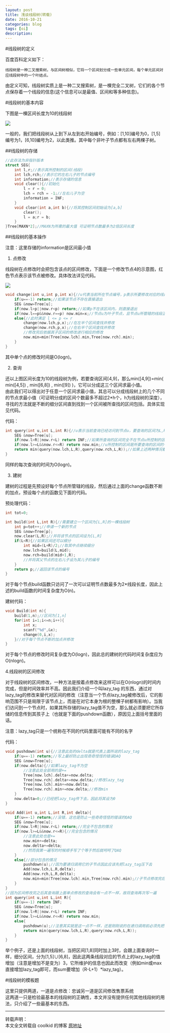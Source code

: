 ```yaml
---
layout: post
title: 浅谈线段树(转载)
date: 2016-10-21
categories: blog
tags: [oi]
description:
---
```


#线段树的定义

百度百科定义如下：  

	线段树是一种二叉搜索树，与区间树相似，它将一个区间划分成一些单元区间，每个单元区间对应线段树中的一个叶结点。

由定义可知，线段树实质上是一种二叉搜索树，是一棵完全二叉树，它们的各个节点保存着一个线段的信息(这个信息可以是最值、区间和等多种信息)。  

#线段树的基本内容

下图是一棵区间长度为10的线段树  

![](http://img.blog.csdn.net/20160806175008686)  

一般的，我们把线段树从上到下从左到右开始编号，例如：[1,10]编号为0，[1,5]编号为1，[6,10]编号为2，以此类推。其中每个非叶子节点都有左右两棵子树。  

##线段树的存储

```c++
//此存法为非指针版本
struct SEG{
    int l,r;//表示其所控制的区间(线段)
    int lch,rch;//表示它的左右儿子的节点编号
    int information;//表示存储的信息
    void clear(){//初始化
        l = r = 0;
        lch = rch = -1;//左右儿子为空
        information = INF;
    }
    void clear(int a,int b){//将其控制区间初始设为[a,b]
        clear();
        l = a;r = b;
    }
}Tree[MAXN*2];//MAXN为所需的最大值 可证明节点数最多为2倍区间长度
```

##线段树的基本操作

注意：这里存储的information是区间最小值  

1. 点修改  

线段树在点修改时会把包含该点的区间修改，下面是一个修改节点4的示意图，红色节点表示该节点被修改。具体改法详见代码。  

![](http://img.blog.csdn.net/20160806175312261)  

```c++
void change(int u,int p,int x){//u代表当前所在节点编号，p表示所要修改对应的线段，x是表示线段p要修改为x
    if(u==-1) return;//如果该节点不存在直接退出
    SEG &now=Tree[u];
    if(now.l>p||now.r<p) return;//如果p不在该区间内，则直接退出
    if(now.l==p&&now.r==p) now.min=x;//节点u为叶子节点，且节点u所管辖的线段正好是p，直接修改
    else{//此时满足 l <= p <= r
        change(now.lch,p,x);//在左半个区间查找并修改
        change(now.rch,p,x);//在右半个区间查找并修改
        //修改完后依据其子区间的修改进行相应的修改
        now.min=min(Tree[now.lch].min,Tree[now.rch].min);
    }
}
```  
其中单个点的修改时间是O(logn)。  

2. 查询  

还以上图区间长度为10的线段树为例，若要查询区间[4,9]，那么min([4,9])=min( min([4,5]) , min([6,8]) , min([9]) )，它可以分成这三个区间求最小值。  
由此我们可以得出对于任意一个区间求最小值，其总可以分成线段树上的几个不同的节点求最小值（可证明分成的区间个数最多不超过2*h个，h为线段树的深度），寻找的方法就是不断的细分区间直到找到一个区间被所查找的区间包括。具体实现见代码。  

代码：  
```c++
int query(int u,int L,int R){//u表示当前查询已经访问到节点u，要查询的区间为L,R
    SEG &now=Tree[u];
    if(now.l>R||now.r<L) return INF;//如果所查询的区间完全不在节点u所控制的区间范围内返回正无穷
    if(now.l>=L&&now.r<=R) return now.min;//u所控制的区间是所要查询的区间的子区间，则返回该区间的最小值
    return min(query(now.lch,L,R),query(now.rch,L,R));//如果上述两种情况都不满足则继续细分区间直到满足上述情况为止
}
```
同样的每次查询的时间为O(logn)。  

3. 建树  

建树的过程是先预设好每个节点所管辖的线段，然后通过上面的change函数不断的加点，预设每个点的函数见下面的代码。  

预处理代码：  
```c++
int tot=0;

int build(int L,int R){//需要建立一个区间为[L,R]的一棵线段树
    int p=tot++;//申请一个新的节点
    SEG &now=Tree[p];
    now.clear(L,R);//并将该节点的区间设为[L,R]
    if(L<R){//如果区间还可以细分
        int mid=(L+R)/2;//取其中点继续细分
        now.lch=build(L,mid);
        now.rch=build(mid+1,R);
        //并将其父节点的左右儿子设为其儿子的编号
    }
    return p;//返回该节点的编号
}
```
对于每个节点build函数只访问了一次可以证明节点数最多为2*线段长度，因此上述的build函数的时间复杂度为O(n)。  

建树代码：  
```c++
void Build(int n){
    build(1,n);//区间为[1,n]
    for(int i=1;i<=n;i++){
        int x;
        scanf("%d",&x);
        change(0,i,x);
    }//对于每个节点不断的加点并修改
}
```
对于每个节点的修改时间复杂度为O(logn)，因此总的建树的代码时间复杂度应为O(nlogn)。  

4.线段树的区间修改  

对于线段树的区间修改，一种方法是按着点修改来这样可以在O(nlogn)的时间内完成，但是时间效率并不高。因此我们介绍一个叫lazy_tag 的东西，通过对lazy_tag的修改来替代对区间的修改（注意当一个节点lazy_tag被修改后，它的影响范围不只是局限于该节点上，而是在对它本身为根的整棵子树都有影响）。当我们访问到一个节点时，如果其所存储的lazy_tag值不为空，那么就必须要把它所存储的信息传到其孩子上（也就是下面的pushdown函数），原因见上面括号里面的话。  

注意：lazy_tag只是一个统称在不同的代码里面可能有不同的名字  

代码：  
```c++
void pushdown(int u){//注意此处的delta就是代表上面所说的lazy_tag
    if(u==-1) return;//写上最好防止出现奇奇怪怪的错误QAQ
    SEG &now=Tree[u];
    if(now.delta){//如果lazy_tag不为空
        //注意此处全部用的是+=
        Tree[now.lch].delta+=now.delta;
        Tree[now.rch].delta+=now.delta;//修改lazy_tag
        Tree[now.lch].min+=now.delta;
        Tree[now.rch].min+=now.delta;//修改min
    }
    now.delta=0;//已经把lazy_tag传下去，因此将其设为0
}

void Add(int u,int L,int R,int delta){
    if(u==-1) return;//没错，这也是防止一些奇奇怪怪的错误的QAQ
    SEG &now=Tree[u];
    if(now.l>R||now.r<L) return;//完全不包含的情况
    if(now.l>=L&&now.r<=R){//完全包含的情况
        //注意此处也是+= 
        now.min+=delta;
        now.delta+=delta;
        //然而我第一遍写的时候顺手写了个等于然后就呵呵了QAQ
    }
    else{//部分包含的情况
        pushdown(u);//因为要递归调用它的子节点因此应该先把lazy_tag压下去
        Add(now.lch,L,R,delta);
        Add(now.rch,L,R,delta);
        now.min=min(Tree[now.lch].min,Tree[now.rch].min);//子节点修改完后修改本身的值
    }
}
//因为区间修改完之后其查询跟上面单点修改的查询会有一点不一样，故将查询再次写一遍
int query(int u,int L,int R){
    if(u==-1) return INF;
    SEG &now=Tree[u];
    if(now.l>R||now.r<L) return INF;
    if(now.l>=L&&now.r<=R) return now.min;
    else{
        pushdown(u);//注意其实就是这一点不一样，还是刚刚说的在递归调用前必须先把lazy_tag压到下面去，否则会出事的QAQ
        return min(query(now.lch,L,R),query(now.rch,L,R));
    }
}
```
举个例子，还是上面的线段树，当把区间[1,8]同时加上3时，会跟上面查询时一样，细分区间，分为[1,5]∪[6,8]，因此这两条线段对应的节点上的lazy_tag的值增加（注意是增加不是变为）3，它所维护的信息也因此而改变（例如min或max直接增加lazy_tag即可，而sum要增加（R-L+1）*lazy_tag）。  

#线段树的模板题

这里只提供两道，一道是点修改：忠诚另一道是区间修改售票系统  
这两道一只是检验最基本的线段树的正确性，本文并没有提供任何其他线段树的用法，只介绍了一些最基本的东西。  

***

转载声明：  
本文全文转载自 coolkid 的博客 [原地址](http://blog.csdn.net/CoolKid_cwm/article/details/52137427)
